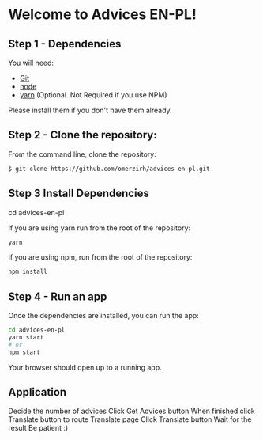 # Welcome to Advices EN-PL!

## Step 1 - Dependencies

You will need:

* [Git](http://git-scm.com/downloads)
* [node](https://nodejs.org/)
* [yarn](https://yarnpkg.com/en/docs/install) (Optional. Not Required if you use NPM)

Please install them if you don't have them already.

## Step 2 - Clone the repository:

From the command line, clone the repository:

```sh
$ git clone https://github.com/omerzirh/advices-en-pl.git
```

## Step 3 Install Dependencies

cd advices-en-pl

If you are using yarn run from the root of the repository:

```sh
yarn
```

If you are using npm, run from the root of the repository:

```sh
npm install
```

## Step 4 - Run an app

Once the dependencies are installed, you can run the app:

```sh
cd advices-en-pl
yarn start
# or
npm start
```

Your browser should open up to a running app.

## Application

 Decide the number of advices
 Click Get Advices button 
 When finished click Translate button to route Translate page
 Click Translate button
 Wait for the result
 Be patient :)
 
 

